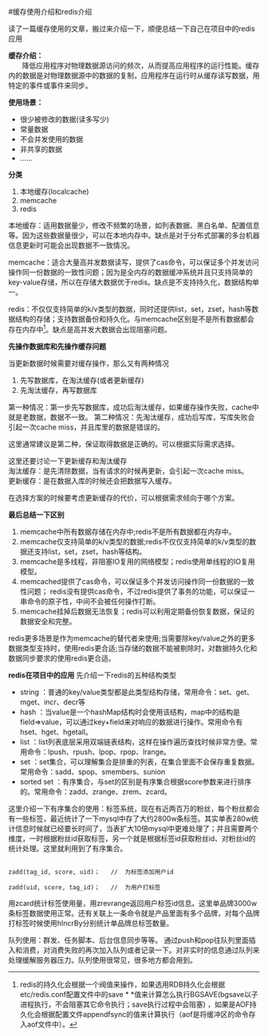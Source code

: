 #缓存使用介绍和redis介绍

读了一篇缓存使用的文章，搬过来介绍一下，顺便总结一下自己在项目中的redis应用

**缓存介绍：**<br />
&nbsp;&nbsp;&nbsp;&nbsp;&nbsp;&nbsp;&nbsp;降低应用程序对物理数据源访问的频次，从而提高应用程序的运行性能。缓存内的数据是对物理数据源中的数据的复制，应用程序在运行时从缓存读写数据，用特定的事件或事件来同步。

**使用场景：**<br />

* 很少被修改的数据(读多写少)
* 常量数据
* 不会并发使用的数据
* 非共享的数据<br />
* ......

**分类**

1. 本地缓存(localcache)
2. memcache
3. redis

本地缓存：适用数据量少，修改不频繁的场景，如列表数据、黑白名单、配置信息等。因为这些数据量很少，可以在本地内存中。缺点是对于分布式部署的多台机器信息更新时可能会出现数据不一致情况。<br />

memcache：适合大量高并发数据读写，提供了cas命令，可以保证多个并发访问操作同一份数据的一致性问题；因为是全内存的数据缓冲系统并且只支持简单的key-value存储，所以在存储大数据优于redis。缺点是不支持持久化，数据结构单一。

redis：不仅仅支持简单的k/v类型的数据，同时还提供list，set，zset，hash等数据结构的存储；支持数据备份和持久化。与memcache区别是不是所有数据都会存在内存中[^1]。缺点是高并发大数据会出现阻塞问题。

[^1]: redis的持久化会根据一个阀值来操作，如果选用RDB持久化会根据 etc/redis.conf配置文件中的save * *值来计算怎么执行BGSAVE(bgsave以子进程执行，不会阻塞其它命令执行；save执行过程中会阻塞) ，如果是AOF持久化会根据配置文件appendfsync的值来计算执行（aof是将缓冲区的命令存入aof文件中）。

**先操作数据库和先操作缓存问题**

当更新数据时候需要对缓存操作，那么又有两种情况

1. 先写数据库，在淘汰缓存(或者更新缓存)
2. 先淘汰缓存，再写数据库

第一种情况：第一步先写数据库，成功后淘汰缓存，如果缓存操作失败，cache中就是老数据，数据不一致。
第二种情况：先淘汰缓存，成功后写库，写库失败会引起一次cache miss，并且库里的数据是错误的。

这里通常建议是第二种，保证取得数据是正确的。可以根据实际需求选择。<br />

这里还要讨论一下更新缓存和淘汰缓存<br />
淘汰缓存：是先清除数据，当有请求的时候再更新，会引起一次cache miss。<br />
更新缓存：是在数据入库的时候还会把数据写入缓存。

在选择方案的时候要考虑更新缓存的代价，可以根据需求倾向于哪个方案。

**最后总结一下区别**

1.	memcache中所有数据存储在内存中;redis不是所有数据都在内存中。
2.	memcache仅支持简单的k/v类型的数据;redis不仅仅支持简单的k/v类型的数据还支持list，set，zset，hash等结构。
3.	memcache是多线程，非阻塞IO复用的网络模型；redis使用单线程的IO复用模型。
4.	memcached提供了cas命令，可以保证多个并发访问操作同一份数据的一致性问题； redis没有提供cas命令，不过redis提供了事务的功能，可以保证一串命令的原子性，中间不会被任何操作打断。
5.	memcache挂掉后数据无法恢复；redis可以利用定期备份恢复数据，保证的数据安全和完整。

redis更多场景是作为memcache的替代者来使用;当需要除key/value之外的更多数据类型支持时，使用redis更合适;当存储的数据不能被剔除时，对数据持久化和数据同步要求的使用redis更合适。


**redis在项目中的应用**
先介绍一下redis的五种结构类型

* string ：普通的key/value类型都是此类型结构存储，常用命令：set、get、mget、incr、decr等
* hash ：当value是一个hashMap结构时会使用该结构，map中的结构是field=>value，可以通过key+field来对响应的数据进行操作。常用命令有hset、hget、hgetall。
* list ：list列表底层采用双端链表结构，这样在操作遍历查找时候非常方便。常用命令：lpush、rpush、lpop、rpop、lrange。
* set ：set集合，可以理解集合是排重的列表，在集合里面不会保存重复数据。常用命令：sadd、spop、smembers、sunion
* sorted set ：有序集合，与set的区别是有序集合根据score参数来进行排序的。常用命令：zadd、zrange、zrem、zcard。

这里介绍一下有序集合的使用：标签系统，现在有近两百万的粉丝，每个粉丝都会有一些标签，最近统计了一下mysql中存了大约2800w条标签。其实单表280w统计信息时候就已经要长时间了，当表扩大10倍mysql中更难处理了；并且需要两个维度，一时根据粉丝id获取标签，另一个就是根据标签id获取粉丝id、对粉丝id的统计处理。这里就利用到了有序集合。

```

zadd(tag_id, score, uid)；	//	为标签添加用户id

zadd(uid, score, tag_id)；	//	为用户打标签
```

用zcard统计标签使用量，用zrevrange返回用户标签id信息。这里单品牌3000w条标签数据使用正常。还有关联上一条命令就是产品里面有多个品牌，对每个品牌打标签时候使用hIncrBy分别统计单品牌总标签数量。

队列使用：群发、任务脚本、后台信息同步等等。
通过push和pop往队列里面插入和消费，对消费失败的再次加入队列或者记录一下。对非实时的信息通过队列来处理缓解服务器压力。队列使用很常见，很多地方都会用到。


